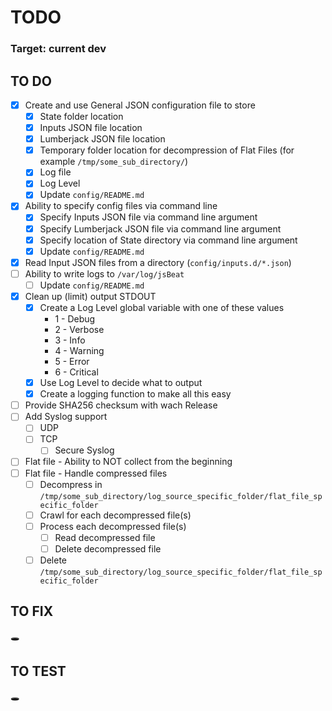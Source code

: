 # TODO

### Target: current dev

## TO DO
- [x] Create and use General JSON configuration file to store
  - [x] State folder location
  - [x] Inputs JSON file location
  - [x] Lumberjack JSON file location
  - [x] Temporary folder location for decompression of Flat Files (for example `/tmp/some_sub_directory/`)
  - [x] Log file
  - [x] Log Level
  - [x] Update `config/README.md`
- [x] Ability to specify config files via command line
  - [x] Specify Inputs JSON file via command line argument
  - [x] Specify Lumberjack JSON file via command line argument
  - [x] Specify location of State directory via command line argument
  - [x] Update `config/README.md`
- [x] Read Input JSON files from a directory (`config/inputs.d/*.json`)
- [ ] Ability to write logs to `/var/log/jsBeat`
  - [ ] Update `config/README.md`
- [x] Clean up (limit) output STDOUT
  - [x] Create a Log Level global variable with one of these values
    - 1 - Debug
    - 2 - Verbose
    - 3 - Info
    - 4 - Warning
    - 5 - Error
    - 6 - Critical
  - [x] Use Log Level to decide what to output
  - [x] Create a logging function to make all this easy
- [ ] Provide SHA256 checksum with wach Release
- [ ] Add Syslog support
  - [ ] UDP
  - [ ] TCP
    - [ ] Secure Syslog
- [ ] Flat file - Ability to NOT collect from the beginning
- [ ] Flat file - Handle compressed files
  - [ ] Decompress in `/tmp/some_sub_directory/log_source_specific_folder/flat_file_specific_folder`
  - [ ] Crawl for each decompressed file(s)
  - [ ] Process each decompressed file(s)
    - [ ] Read decompressed file
    - [ ] Delete decompressed file
  - [ ] Delete `/tmp/some_sub_directory/log_source_specific_folder/flat_file_specific_folder`

## TO FIX
:hole:

## TO TEST
:hole:

